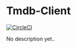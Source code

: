 # Tmdb-Client

[![CircleCI](https://circleci.com/gh/ilya-rb/Tmdb-Client/tree/master.svg?style=svg)](https://circleci.com/gh/ilya-rb/Tmdb-Client/tree/master)

No description yet..